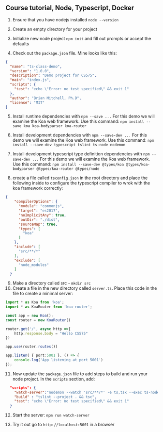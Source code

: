 ## Course tutorial, Node, Typescript, Docker

1. Ensure that you have nodejs installed `node --version`

2. Create an empty directory for your project

3. Initialize new node project `npm init` and fill out prompts or accept the defaults

4. Check out the `package.json` file.  Mine looks like this: 
```json
{
  "name": "ts-class-demo",
  "version": "1.0.0",
  "description": "Demo project for CS575",
  "main": "index.js",
  "scripts": {
    "test": "echo \"Error: no test specified\" && exit 1"
  },
  "author": "Brian Mitchell, Ph.D",
  "license": "MIT"
}
```

5. Install runtime dependencies with `npm --save ...`  For this demo we will examine the Koa web framework.  Use this command:  `npm install --save koa koa-bodyparser koa-router`

6. Install development dependencies with `npm --save-dev ...`  For this demo we will examine the Koa web framework.  Use this command:  `npm install --save-dev typescript tslint ts-node nodemon`
7. Install development typescript type definition dependencies with `npm --save-dev ...`  For this demo we will examine the Koa web framework.  Use this command:  `npm install --save-dev @types/koa @types/koa-bodyparser @types/koa-router @types/node`
8. create a file called `tsconfig.json` in the root directory and place the following inside to configure the typescript compiler to wrok with the koa framework correctly:

```json
{
    "compilerOptions": {
      "module": "commonjs",
      "target": "es2017",
      "noImplicitAny": true,
      "outDir": "./dist",
      "sourceMap": true,
      "types": [
        "koa"
      ]
    },
    "include": [
      "src/**/*"
    ],
    "exclude": [
      "node_modules"
    ]
  }
```
9. Make a directory called src - `mkdir src`
10. Create a file in the new directory called `server.ts`.  Place this code in the file to create a minimal server:

```typescript
import * as Koa from 'koa';
import * as KoaRouter from 'koa-router';

const app = new Koa();
const router = new KoaRouter()

router.get('/', async http =>{
    http.response.body = "Hello CS575"
})

app.use(router.routes())

app.listen( { port:5001 }, () => {
    console.log('App listening at port 5001')
});
```

11. Now update the `package.json` file to add steps to build and run your node project.  In the `scripts` section, add:

```json
  "scripts": {
    "watch-server":"nodemon --watch 'src/**/*' -e ts,tsx --exec ts-node src/server.ts",
    "build" : "tslint --project . && tsc",
    "test": "echo \"Error: no test specified\" && exit 1"
  }
```

12.  Start the server: `npm run watch-server`

13.  Try it out go to `http://localhost:5001` in a browser